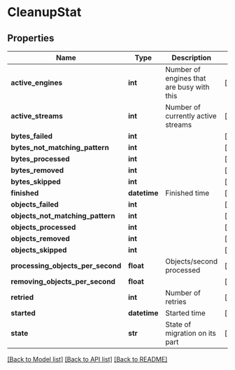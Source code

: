 # CleanupStat

## Properties
Name | Type | Description | Notes
------------ | ------------- | ------------- | -------------
**active_engines** | **int** | Number of engines that are busy with this | [optional] 
**active_streams** | **int** | Number of currently active streams | [optional] 
**bytes_failed** | **int** |  | [optional] 
**bytes_not_matching_pattern** | **int** |  | [optional] 
**bytes_processed** | **int** |  | [optional] 
**bytes_removed** | **int** |  | [optional] 
**bytes_skipped** | **int** |  | [optional] 
**finished** | **datetime** | Finished time | [optional] 
**objects_failed** | **int** |  | [optional] 
**objects_not_matching_pattern** | **int** |  | [optional] 
**objects_processed** | **int** |  | [optional] 
**objects_removed** | **int** |  | [optional] 
**objects_skipped** | **int** |  | [optional] 
**processing_objects_per_second** | **float** | Objects/second processed | [optional] 
**removing_objects_per_second** | **float** |  | [optional] 
**retried** | **int** | Number of retries | [optional] 
**started** | **datetime** | Started time | [optional] 
**state** | **str** | State of migration on its part | [optional] 

[[Back to Model list]](../README.md#documentation-for-models) [[Back to API list]](../README.md#documentation-for-api-endpoints) [[Back to README]](../README.md)


